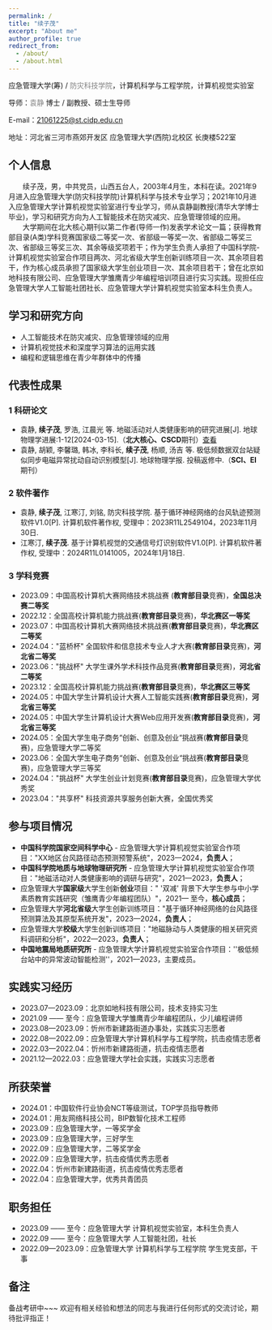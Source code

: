 ```yaml
---
permalink: /
title: "续子茂"
excerpt: "About me"
author_profile: true
redirect_from: 
  - /about/
  - /about.html
---
```





应急管理大学(筹) / <a href="https://www.cidp.edu.cn/" style="text-decoration:none; color:grey;">防灾科技学院</a>，计算机科学与工程学院，计算机视觉实验室

导师：<a href="https://baike.baidu.com/item/%E8%A2%81%E9%9D%99/63116510?fr=ge_ala" style="text-decoration:none; color:grey;">袁静</a> 博士 / 副教授、硕士生导师

E-mail：21061225@st.cidp.edu.cn

地址：河北省三河市燕郊开发区 应急管理大学(西院)北校区 长庚楼522室



## 个人信息

<style>
.indent {
    text-indent: 2em; /* 首行缩进2字符（2个汉字宽度） */
    margin: 0; /* 移除段落之间的默认间距 */
}
</style>

<p class="indent">续子茂，男，中共党员，山西五台人，2003年4月生，本科在读。2021年9月进入应急管理大学(防灾科技学院)计算机科学与技术专业学习；2021年10月进入应急管理大学计算机视觉实验室进行专业学习，师从袁静副教授(清华大学博士毕业)，学习和研究方向为人工智能技术在防灾减灾、应急管理领域的应用。</p>
<p class="indent">大学期间在北大核心期刊以第二作者(导师一作)发表学术论文一篇；获得教育部目录(A类)学科竞赛国家级二等奖一次、省部级一等奖一次、省部级二等奖三次、省部级三等奖三次、其余等级奖项若干；作为学生负责人承担了中国科学院-计算机视觉实验室合作项目两次、河北省级大学生创新训练项目一次、其余项目若干，作为核心成员承担了国家级大学生创业项目一次、其余项目若干；曾在北京如地科技有限公司、应急管理大学雏鹰青少年编程培训项目进行实习实践。现担任应急管理大学人工智能社团社长、应急管理大学计算机视觉实验室本科生负责人。</p>




## 学习和研究方向

* 人工智能技术在防灾减灾、应急管理领域的应用
* 计算机视觉技术和深度学习算法的运用实践
* 编程和逻辑思维在青少年群体中的传播



## 代表性成果

### 1 科研论文

- 袁静, **续子茂**, 罗浩, 江晨光 等. 地磁活动对人类健康影响的研究进展[J]. 地球物理学进展:1-12[2024-03-15].（**北大核心、CSCD**期刊）[查看](https://kns.cnki.net/kcms2/article/abstract?v=0Q9DRdE4I9fOlC3PD-oBjwkt5hZEPvj5Tci7nkUjgx2lMKF83jHQYED-SZhv_oHrhfyTed8aGlXv2sbB03_gVwBtL3bST6EuR8QHcEj5tNryJTXC4hb6vKpCw0wFaVOqUPiG-G7YglACPeORifAtag==&uniplatform=NZKPT&language=CHS)
- 袁静, 胡颖, 李馨璐, 韩冰, 李科长, **续子茂**, 杨顺, 汤吉 等. 极低频数据双台站疑似同步电磁异常扰动自动识别模型[J]. 地球物理学报. 投稿返修中.（**SCI、EI** 期刊）


### 2 软件著作

* 袁静, **续子茂**, 江寒汀, 刘铭, 防灾科技学院. 基于循环神经网络的台风轨迹预测软件V1.0[P]. 计算机软件著作权, 受理中：2023R11L2549104，2023年11月30日.
* 江寒汀, **续子茂**. 基于计算机视觉的交通信号灯识别软件V1.0[P]. 计算机软件著作权, 受理中：2024R11L0141005，2024年1月18日.


### 3 学科竞赛

- 2023.09：中国高校计算机大赛网络技术挑战赛 (**教育部目录**竞赛)，**全国总决赛二等奖**
- 2022.12：全国高校计算机能力挑战赛(**教育部目录**竞赛)，**华北赛区一等奖**
- 2023.07：中国高校计算机大赛网络技术挑战赛(**教育部目录**竞赛)，**华北赛区二等奖**
- 2024.04："蓝桥杯" 全国软件和信息技术专业人才大赛(**教育部目录**竞赛)，**河北省二等奖**
- 2023.06："挑战杯" 大学生课外学术科技作品竞赛(**教育部目录**竞赛)，**河北省二等奖**
- 2023.12：全国高校计算机能力挑战赛(**教育部目录**竞赛)，**华北赛区三等奖**
- 2024.05：中国大学生计算机设计大赛人工智能实践赛(**教育部目录**竞赛)，**河北省三等奖**
- 2024.05：中国大学生计算机设计大赛Web应用开发赛(**教育部目录**竞赛)，**河北省三等奖**
- 2024.05：全国大学生电子商务“创新、创意及创业“挑战赛(**教育部目录**竞赛)，应急管理大学二等奖
- 2023.06：全国大学生电子商务“创新、创意及创业“挑战赛(**教育部目录**竞赛)，应急管理大学三等奖
- 2024.04："挑战杯" 大学生创业计划竞赛(**教育部目录**竞赛)，应急管理大学优秀奖
- 2023.04："共享杯" 科技资源共享服务创新大赛，全国优秀奖



## 参与项目情况

- **中国科学院国家空间科学中心** - 应急管理大学计算机视觉实验室合作项目："XX地区台风路径动态预测预警系统"，2023—2024，**负责人**；
- **中国科学院地质与地球物理研究所** - 应急管理大学计算机视觉实验室合作项目："地磁活动对人类健康影响的调研与研究"，2021—2023，**负责人**；
- 应急管理大学**国家级**大学生创新**创业**项目：" '双减' 背景下大学生参与中小学素质教育实践研究（雏鹰青少年编程团队）"，2021— 至今，**核心成员**；
- 应急管理大学**河北省级**大学生创新训练项目："基于循环神经网络的台风路径预测算法及其原型系统开发"，2023—2024，**负责人**；
- 应急管理大学**校级**大学生创新训练项目："地磁脉动与人类健康的相关研究资料调研和分析"，2022—2023，**负责人**；
- **中国地震局地质研究所** - 应急管理大学计算机视觉实验室合作项目：''极低频台站中的异常波动智能检测''，2021—2023，主要成员。



## 实践实习经历

- 2023.07—2023.09：北京如地科技有限公司，技术支持实习生
- 2021.09 —— 至今：应急管理大学雏鹰青少年编程团队，少儿编程讲师
- 2023.08—2023.09：忻州市新建路街道办事处，实践实习志愿者
- 2022.08—2022.09：应急管理大学计算机科学与工程学院，抗击疫情志愿者
- 2022.03—2022.04：忻州市新建路街道，抗击疫情志愿者
- 2021.12—2022.03：应急管理大学社会实践，实践实习志愿者



## 所获荣誉

- 2024.01：中国软件行业协会NCT等级测试，TOP学员指导教师
- 2024.01：用友网络科技公司，BIP数智化技术工程师
- 2023.09：应急管理大学，一等奖学金
- 2023.09：应急管理大学，三好学生
- 2022.09：应急管理大学，二等奖学金
- 2022.09：应急管理大学，抗击疫情优秀志愿者
- 2022.04：忻州市新建路街道，抗击疫情优秀志愿者
- 2022.04：应急管理大学，优秀共青团员



## 职务担任

- 2023.09 —— 至今：应急管理大学 计算机视觉实验室，本科生负责人
- 2022.09 —— 至今：应急管理大学 人工智能社团，社长
- 2022.09—2023.09：应急管理大学 计算机科学与工程学院 学生党支部，干事



## 备注

备战考研中~~~  欢迎有相关经验和想法的同志与我进行任何形式的交流讨论，期待批评指正！  
